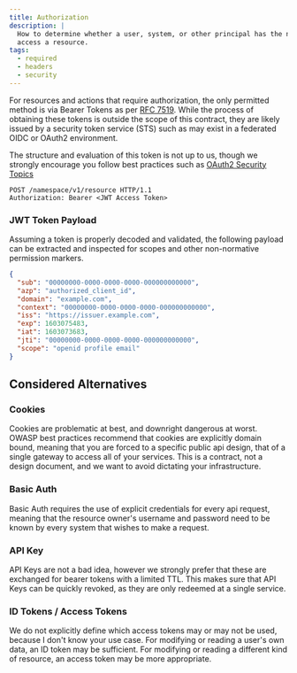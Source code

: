 ```yaml
---
title: Authorization
description: |
  How to determine whether a user, system, or other principal has the necessary permissions to perform an action or
  access a resource.
tags:
  - required
  - headers
  - security
---
```


For resources and actions that require authorization, the only permitted method is via Bearer Tokens as per
[RFC 7519](https://www.rfc-editor.org/info/rfc7519). While the process of obtaining these tokens is outside the
scope of this contract, they are likely issued by a security token service (STS) such as may exist in a federated OIDC
or OAuth2 environment.

The structure and evaluation of this token is not up to us, though we strongly encourage you follow best
practices such as [OAuth2 Security Topics](https://datatracker.ietf.org/doc/draft-ietf-oauth-security-topics/)

```http request
POST /namespace/v1/resource HTTP/1.1
Authorization: Bearer <JWT Access Token>
```

### JWT Token Payload

Assuming a token is properly decoded and validated, the following payload can be extracted and inspected for
scopes and other non-normative permission markers.

```json
{
  "sub": "00000000-0000-0000-0000-000000000000",
  "azp": "authorized_client_id",
  "domain": "example.com",
  "context": "00000000-0000-0000-0000-000000000000",
  "iss": "https://issuer.example.com",
  "exp": 1603075483,
  "iat": 1603073683,
  "jti": "00000000-0000-0000-0000-000000000000",
  "scope": "openid profile email"
}
```

## Considered Alternatives

### Cookies

Cookies are problematic at best, and downright dangerous at worst. OWASP best practices recommend
that cookies are explicitly domain bound, meaning that you are forced to a specific public api design, that of
a single gateway to access all of your services. This is a contract, not a design document, and we want to
avoid dictating your infrastructure.

### Basic Auth

Basic Auth requires the use of explicit credentials for every api request, meaning that the resource owner's
username and password need to be known by every system that wishes to make a request.

### API Key

API Keys are not a bad idea, however we strongly prefer that these are exchanged for bearer tokens with a limited
TTL. This makes sure that API Keys can be quickly revoked, as they are only redeemed at a single service.

### ID Tokens / Access Tokens

We do not explicitly define which access tokens may or may not be used, because I don't know your use case.
For modifying or reading a user's own data, an ID token may be sufficient. For modifying or reading a different
kind of resource, an access token may be more appropriate.
